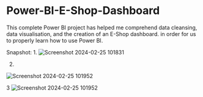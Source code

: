 # Power-BI-E-Shop-Dashboard
This complete Power BI project has helped me comprehend data cleansing, data visualisation, and the creation of an E-Shop dashboard. in order for us to properly learn how to use Power BI.

Snapshot:
1.
![Screenshot 2024-02-25 101831](https://github.com/Md-Nijam-62/Power-BI-E-Shop-Dashboard/assets/105418399/c466f824-17b8-43a8-b6fe-963fc5a2d74a)

2.
![Screenshot 2024-02-25 101952](https://github.com/Md-Nijam-62/Power-BI-E-Shop-Dashboard/assets/105418399/a45ab4e4-0bc4-4da7-82d2-fa83c4197e3c)

3
![Screenshot 2024-02-25 101952](https://github.com/Md-Nijam-62/Power-BI-E-Shop-Dashboard/assets/105418399/ee67a1b4-8ddf-486b-8ce9-04125d7bdab2)


